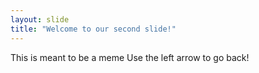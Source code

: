 ```yaml
---
layout: slide
title: "Welcome to our second slide!"
---
```

This is meant to be a meme
Use the left arrow to go back!
